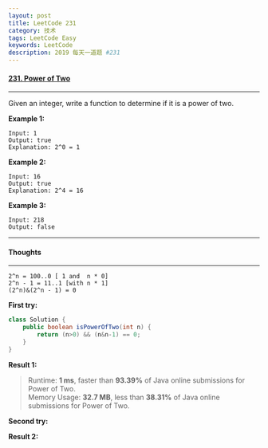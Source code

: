 ```yaml
---
layout: post
title: LeetCode 231
category: 技术
tags: LeetCode Easy
keywords: LeetCode
description: 2019 每天一道题 #231
---
```


#### [231. Power of Two](https://leetcode.com/problems/power-of-two/)
---
Given an integer, write a function to determine if it is a power of two.

**Example 1:**
```
Input: 1
Output: true 
Explanation: 2^0 = 1
```
**Example 2:**
```
Input: 16
Output: true
Explanation: 2^4 = 16
```
**Example 3:**
```
Input: 218
Output: false
```

---
#### Thoughts
---
```
2^n = 100..0 [ 1 and  n * 0]
2^n - 1 = 11..1 [with n * 1]
(2^n)&(2^n - 1) = 0
```

**First try:**
```Java
class Solution {
    public boolean isPowerOfTwo(int n) {
        return (n>0) && (n&n-1) == 0;
    }
}
```

**Result 1:**
> Runtime: **1 ms**, faster than **93.39%** of Java online submissions for Power of Two.  
Memory Usage: **32.7 MB**, less than **38.31%** of Java online submissions for Power of Two.

**Second try:**


**Result 2:**

